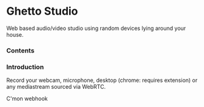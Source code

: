 Ghetto Studio
=============

Web based audio/video studio using random devices lying around your house.

### Contents

### Introduction
Record your webcam, microphone, desktop (chrome: requires extension) or any mediastream sourced via WebRTC.

C'mon webhook
